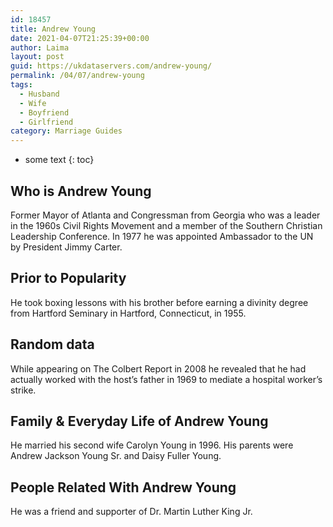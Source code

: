 ```yaml
---
id: 18457
title: Andrew Young
date: 2021-04-07T21:25:39+00:00
author: Laima
layout: post
guid: https://ukdataservers.com/andrew-young/
permalink: /04/07/andrew-young
tags:
  - Husband
  - Wife
  - Boyfriend
  - Girlfriend
category: Marriage Guides
---
```


* some text
{: toc}


## Who is Andrew Young
                  
                  
                  
Former Mayor of Atlanta and Congressman from Georgia who was a leader in the 1960s Civil Rights Movement and a member of the Southern Christian Leadership Conference. In 1977 he was appointed Ambassador to the UN by President Jimmy Carter.
                  
              
            
              
            
                
                
                
## Prior to Popularity
                  
                  
                  
He took boxing lessons with his brother before earning a divinity degree from Hartford Seminary in Hartford, Connecticut, in 1955.
                  
              
            
              
            
                
                
                
## Random data
                  
                  
                  
While appearing on The Colbert Report in 2008 he revealed that he had actually worked with the host&#8217;s father in 1969 to mediate a hospital worker&#8217;s strike.
                  
              
            
              
            
                
                
                
## Family & Everyday Life of Andrew Young
                  
                  
                  
He married his second wife Carolyn Young in 1996. His parents were Andrew Jackson Young Sr. and Daisy Fuller Young.
                  
              
            
              
            
                
                
                
## People Related With Andrew Young
                  
                  
                  
He was a friend and supporter of Dr. Martin Luther King Jr.
                  
              
            
              
            
                
              
            
              
              
            
            
              
            
          
          
          